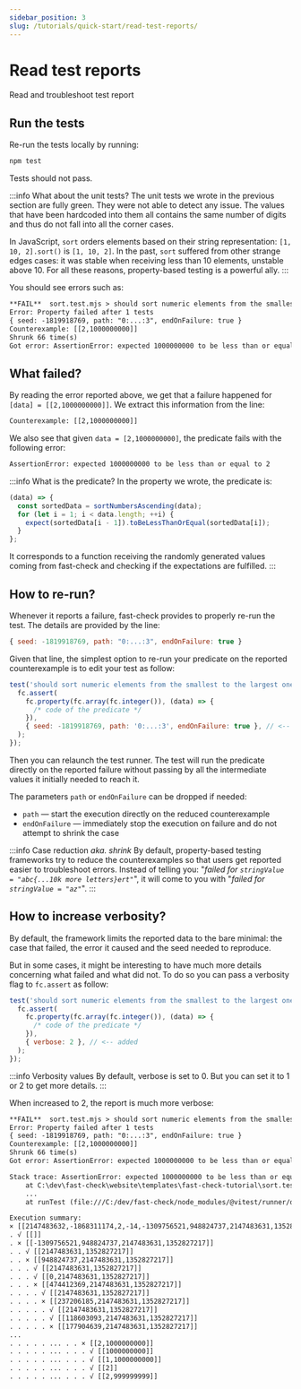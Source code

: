 ```yaml
---
sidebar_position: 3
slug: /tutorials/quick-start/read-test-reports/
---
```


# Read test reports

Read and troubleshoot test report

## Run the tests

Re-run the tests locally by running:

```bash npm2yarn
npm test
```

Tests should not pass.

:::info What about the unit tests?
The unit tests we wrote in the previous section are fully green. They were not able to detect any issue. The values that have been hardcoded into them all contains the same number of digits and thus do not fall into all the corner cases.

In JavaScript, `sort` orders elements based on their string representation: `[1, 10, 2].sort()` is `[1, 10, 2]`. In the past, `sort` suffered from other strange edges cases: it was stable when receiving less than 10 elements, unstable above 10. For all these reasons, property-based testing is a powerful ally.
:::

You should see errors such as:

```txt
**FAIL**  sort.test.mjs > should sort numeric elements from the smallest to the largest one
Error: Property failed after 1 tests
{ seed: -1819918769, path: "0:...:3", endOnFailure: true }
Counterexample: [[2,1000000000]]
Shrunk 66 time(s)
Got error: AssertionError: expected 1000000000 to be less than or equal to 2
```

## What failed?

By reading the error reported above, we get that a failure happened for `[data] = [[2,1000000000]]`. We extract this information from the line:

```txt
Counterexample: [[2,1000000000]]
```

We also see that given `data = [2,1000000000]`, the predicate fails with the following error:

```txt
AssertionError: expected 1000000000 to be less than or equal to 2
```

:::info What is the predicate?
In the property we wrote, the predicate is:

```js
(data) => {
  const sortedData = sortNumbersAscending(data);
  for (let i = 1; i < data.length; ++i) {
    expect(sortedData[i - 1]).toBeLessThanOrEqual(sortedData[i]);
  }
};
```

It corresponds to a function receiving the randomly generated values coming from fast-check and checking if the expectations are fulfilled.
:::

## How to re-run?

Whenever it reports a failure, fast-check provides to properly re-run the test. The details are provided by the line:

```js
{ seed: -1819918769, path: "0:...:3", endOnFailure: true }
```

Given that line, the simplest option to re-run your predicate on the reported counterexample is to edit your test as follow:

```js title="sort.test.mjs"
test('should sort numeric elements from the smallest to the largest one', () => {
  fc.assert(
    fc.property(fc.array(fc.integer()), (data) => {
      /* code of the predicate */
    }),
    { seed: -1819918769, path: '0:...:3', endOnFailure: true }, // <-- added
  );
});
```

Then you can relaunch the test runner. The test will run the predicate directly on the reported failure without passing by all the intermediate values it initially needed to reach it.

The parameters `path` or `endOnFailure` can be dropped if needed:

- `path` — start the execution directly on the reduced counterexample
- `endOnFailure` — immediately stop the execution on failure and do not attempt to shrink the case

:::info Case reduction _aka. shrink_
By default, property-based testing frameworks try to reduce the counterexamples so that users get reported easier to troubleshoot errors. Instead of telling you: "_failed for `stringValue = "abc{...10k more letters}ert"`_", it will come to you with "_failed for `stringValue = "az"`_".
:::

## How to increase verbosity?

By default, the framework limits the reported data to the bare minimal: the case that failed, the error it caused and the seed needed to reproduce.

But in some cases, it might be interesting to have much more details concerning what failed and what did not. To do so you can pass a verbosity flag to `fc.assert` as follow:

```js title="sort.test.mjs"
test('should sort numeric elements from the smallest to the largest one', () => {
  fc.assert(
    fc.property(fc.array(fc.integer()), (data) => {
      /* code of the predicate */
    }),
    { verbose: 2 }, // <-- added
  );
});
```

:::info Verbosity values
By default, verbose is set to 0. But you can set it to 1 or 2 to get more details.
:::

When increased to 2, the report is much more verbose:

```txt
**FAIL**  sort.test.mjs > should sort numeric elements from the smallest to the largest one
Error: Property failed after 1 tests
{ seed: -1819918769, path: "0:...:3", endOnFailure: true }
Counterexample: [[2,1000000000]]
Shrunk 66 time(s)
Got error: AssertionError: expected 1000000000 to be less than or equal to 2

Stack trace: AssertionError: expected 1000000000 to be less than or equal to 2
    at C:\dev\fast-check\website\templates\fast-check-tutorial\sort.test.mjs:10:35
    ...
    at runTest (file:///C:/dev/fast-check/node_modules/@vitest/runner/dist/index.js:444:15)

Execution summary:
× [[2147483632,-1868311174,2,-14,-1309756521,948824737,2147483631,1352827217]]
. √ [[]]
. × [[-1309756521,948824737,2147483631,1352827217]]
. . √ [[2147483631,1352827217]]
. . × [[948824737,2147483631,1352827217]]
. . . √ [[2147483631,1352827217]]
. . . √ [[0,2147483631,1352827217]]
. . . × [[474412369,2147483631,1352827217]]
. . . . √ [[2147483631,1352827217]]
. . . . × [[237206185,2147483631,1352827217]]
. . . . . √ [[2147483631,1352827217]]
. . . . . √ [[118603093,2147483631,1352827217]]
. . . . . × [[177904639,2147483631,1352827217]]
...
. . . . . ... . . × [[2,1000000000]]
. . . . . ... . . . √ [[1000000000]]
. . . . . ... . . . √ [[1,1000000000]]
. . . . . ... . . . √ [[2]]
. . . . . ... . . . √ [[2,999999999]]
```
